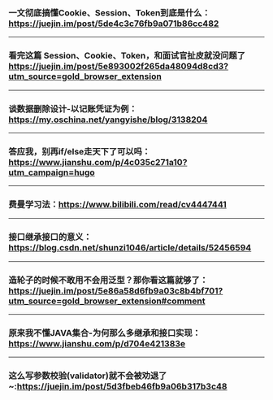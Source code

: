 ### 一文彻底搞懂Cookie、Session、Token到底是什么：https://juejin.im/post/5de4c3c76fb9a071b86cc482

---

### 看完这篇 Session、Cookie、Token，和面试官扯皮就没问题了 https://juejin.im/post/5e893002f265da48094d8cd3?utm_source=gold_browser_extension

---

### 谈数据删除设计-以记账凭证为例：https://my.oschina.net/yangyishe/blog/3138204

---

### 答应我，别再if/else走天下了可以吗：https://www.jianshu.com/p/4c035c271a10?utm_campaign=hugo

---

### 费曼学习法：https://www.bilibili.com/read/cv4447441

---

### 接口继承接口的意义：https://blog.csdn.net/shunzi1046/article/details/52456594

---

### 造轮子的时候不敢用不会用泛型？那你看这篇就够了：https://juejin.im/post/5e86a58d6fb9a03c8b4bf701?utm_source=gold_browser_extension#comment

---

### 原来我不懂JAVA集合-为何那么多继承和接口实现：https://www.jianshu.com/p/d704e421383e

---

### 这么写参数校验(validator)就不会被劝退了~:https://juejin.im/post/5d3fbeb46fb9a06b317b3c48